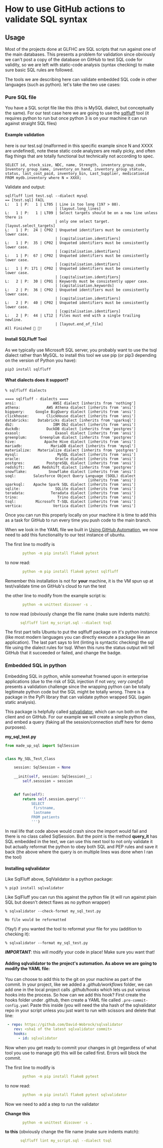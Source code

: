 # How to use GitHub actions to validate SQL syntax

## Usage
Most of the projects done at GLFHC are SQL scripts that run against one of the main databases.
This presents a problem for validation since obviously we can't post a copy of the database on GitHub to test
SQL code for validity, so we are left with static-code analysis (syntax checking) to make sure basic SQL rules are followed.

The tools we are describing here can validate embedded SQL code in other languages (such as python). let's take the two use cases:

### Pure SQL file
You have a SQL script file like this (this is MySQL dialect, but conceptually the same). For our test case here
we are going to use the [sqlfluff](https://docs.sqlfluff.com/en/stable/gettingstarted.html) tool (it requires python to run
but once python 3 is on your machine it can run against straight SQL files)

#### Example validation
here is our test.sql (malformed in this specific example since N and XXXX are undefined), note these static code analyzers are really picky, and often flag things
that are totally functional but technically not according to spec.

```mysql
SELECT id, stock_size, NDC, name, Strength, inventory_group_code, Inventory_group_name, inventory_on_hand, inventory_group_status, status, last_cost_paid, inventory_bin, Last_Supplier, medicationid
FROM mydb.inventory where N = XXXX;
```

Validate and output:
```text
sqlfluff lint test.sql --dialect mysql
== [test.sql] FAIL                                                              
L:   1 | P:   1 | LT05 | Line is too long (197 > 80).
                       | [layout.long_lines]
L:   1 | P:   1 | LT09 | Select targets should be on a new line unless there is
                       | only one select target. [layout.select_targets]
L:   1 | P:  24 | CP02 | Unquoted identifiers must be consistently lower case.
                       | [capitalisation.identifiers]
L:   1 | P:  35 | CP02 | Unquoted identifiers must be consistently lower case.
                       | [capitalisation.identifiers]
L:   1 | P:  67 | CP02 | Unquoted identifiers must be consistently lower case.
                       | [capitalisation.identifiers]
L:   1 | P: 171 | CP02 | Unquoted identifiers must be consistently lower case.
                       | [capitalisation.identifiers]
L:   2 | P:  30 | CP01 | Keywords must be consistently upper case.
                       | [capitalisation.keywords]
L:   2 | P:  36 | CP02 | Unquoted identifiers must be consistently lower case.
                       | [capitalisation.identifiers]
L:   2 | P:  40 | CP02 | Unquoted identifiers must be consistently lower case.
                       | [capitalisation.identifiers]
L:   2 | P:  44 | LT12 | Files must end with a single trailing newline.
                       | [layout.end_of_file]
All Finished 📜 🎉!
```

#### Install SQLFluff Tool
As we typically use Microsoft SQL server, you probably want to use the tsql dialect rather than MySQL.
to install this tool we use pip (or pip3 depending on the version of Python you have):

```text
pip3 install sqlfluff
```

#### What dialects does it support?
```text
% sqlfluff dialects

==== sqlfluff - dialects ====
ansi:                 ANSI dialect [inherits from 'nothing']
athena:            AWS Athena dialect [inherits from 'ansi']
bigquery:     Google BigQuery dialect [inherits from 'ansi']
clickhouse:        ClickHouse dialect [inherits from 'ansi']
databricks:    Databricks dialect [inherits from 'sparksql']
db2:                  IBM Db2 dialect [inherits from 'ansi']
duckdb:            DuckDB dialect [inherits from 'postgres']
exasol:                Exasol dialect [inherits from 'ansi']
greenplum:      Greenplum dialect [inherits from 'postgres']
hive:             Apache Hive dialect [inherits from 'ansi']
mariadb:             MariaDB dialect [inherits from 'mysql']
materialize:   Materialize dialect [inherits from 'postgres']                                                           
mysql:                  MySQL dialect [inherits from 'ansi']
oracle:                Oracle dialect [inherits from 'ansi']
postgres:          PostgreSQL dialect [inherits from 'ansi']
redshift:    AWS Redshift dialect [inherits from 'postgres']
snowflake:          Snowflake dialect [inherits from 'ansi']
soql:        Salesforce Object Query Language (SOQL) dialect
                                      [inherits from 'ansi']
sparksql:    Apache Spark SQL dialect [inherits from 'ansi']
sqlite:                SQLite dialect [inherits from 'ansi']
teradata:            Teradata dialect [inherits from 'ansi']
trino:                  Trino dialect [inherits from 'ansi']
tsql:         Microsoft T-SQL dialect [inherits from 'ansi']
vertica:              Vertica dialect [inherits from 'ansi']
```
Once you can run this properly locally on your machine it is time to add this as a task for GitHub to run every time you push code to the main branch.

When we look in the YAML file we built in [Using GitHub Automation](automation.md), we now need to add this functionality to our test
instance of ubuntu.

The first line to modify is 
```YAML
        python -m pip install flake8 pytest
```
to now read:
```YAML
        python -m pip install flake8 pytest sqlfluff
```
Remember this installation is not for **your** machine, it is the VM spun up at test/validate time on GitHub's cloud to run the test

the other line to modify from the example script is:
```YAML
        python -m unittest discover -s .
```

to now read (obviously change the file name (make sure indents match):
```YAML
       sqlfluff lint my_script.sql --dialect tsql
```
The first part tells Ubuntu to put the sqlfluff package on it's python instance (like most modern languages you can directly
execute a package like an application). The last part says to lint (linting is syntactic checking) the sql file using the dialect
rules for tsql. When this runs the status output will tell GitHub that it succeeded or failed, and change the badge.

### Embedded SQL in python
Embedding SQL in python, while somewhat frowned upon in enterprise applications (due to the risk of SQL injection if not _very, very careful_)
presents a validation challenge since the wrapping python can be totally legitimate python code but the SQL might be totally wrong. There is a package
in the PyPi library that can validate python wrapped SQL (again static analysis).

This package is helpfully called [sqlvalidator](https://pypi.org/project/sqlvalidator/), which can run both on the client and on GitHub.
For our example we will create a simple python class, and embed a query (faking all the session/connection stuff here for demo purposes).

**my_sql_test.py**
```python
from made_up_sql import SqlSession


class My_SQL_Test_Class

	session: SqlSession = None
 
	__init(self, session: SqlSession)__:
		self.sesssion = session
 

	def fun(self):
	    return self.session.query('''
			SELECT
			 firstname,
			 lastname
			FROM patients
			''')
```

In real life that code above would crash since the import would fail and there is no class called SqlSession.
But the point is the method **query_it** has SQL embedded in the text, we can use this next tool to not only validate it but
actually reformat the python to obey both SQL and PEP rules and save it back (the above where the query is on multiple lines was
done when I ran the tool)

#### Installing sqlvalidator
Like SqlFluff above, SqlValidator is a python package:

```text
% pip3 install sqlvalidator
```

Like SqlFluff you can run this against the python file (it will run against plain SQL but doesn't detect flaws as no python wrapper)

```text
% sqlvalidator --check-format my_sql_test.py

No file would be reformatted
```
(Yay!) if you wanted the tool to reformat your file for you (addition to checking it):

```text
% sqlvalidator --format my_sql_test.py
```
***IMPORTANT**:* this will modify your code in place! Make sure you want that!

#### Adding sqlvalidator to the project's automation. As above we are going to modify the YAML file:

You can choose to add this to the git on your machine as part of the commit. In your project, like we added a _.github/workflows_
folder, we can add one in the local project calls _.github/hooks_ which lets us put various hooks into the process.
So how can we add this hook? First create the hooks folder under .github, then create a YAML file called `.pre-commit-config.yaml`
Paste this inside (you will need the sha hash of the sqlvalidator repo in your script unless you just want to run with scissors and delete that
line:

```YAML
 - repo: https://github.com/David-Wobrock/sqlvalidator
    rev: <sha1 of the latest sqlvalidator commit>
    hooks:
      - id: sqlvalidator
```

Now when you get ready to commit your changes in git (regardless of what tool you use to manage git) this will be called first.
Errors will block the commit. 

The first line to modify is 
```YAML
        python -m pip install flake8 pytest
```
to now read:
```YAML
        python -m pip install flake8 pytest sqlvalidator
```

Now we need to add a step to run the validator

**Change this**
```YAML
        python -m unittest discover -s .
```

**to this** (obviously change the file name (make sure indents match):
```YAML
       sqlfluff lint my_script.sql --dialect tsql
```
